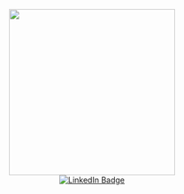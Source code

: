<div id="header" align="center">
  <img src="https://media0.giphy.com/media/PgdWZV8Bb1fFqVcmtk/giphy.gif?cid=790b7611198b5f1682ef39dbb4eba12458f95485cfbe9493&rid=giphy.gif&ct=g" width="300"/>
  <div id="badges">
    <a href="https://www.linkedin.com/in/rahmadinaikap">
      <img src="https://img.shields.io/badge/LinkedIn-blue?style=for-the-badge&logo=linkedin&logoColor=white" alt="LinkedIn Badge"/>
    </a>
  </div>
</div>
